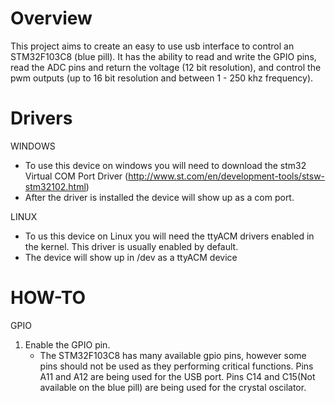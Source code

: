 # Overview

This project aims to create an easy to use usb interface to control an STM32F103C8 (blue pill). It has the ability to read and write the GPIO pins, read the ADC pins and return the voltage (12 bit resolution), and control the pwm outputs (up to 16 bit resolution and between 1 - 250 khz frequency).

# Drivers

WINDOWS
  * To use this device on windows you will need to download the stm32 Virtual COM Port Driver (http://www.st.com/en/development-tools/stsw-stm32102.html)
  * After the driver is installed the device will show up as a com port.
  
LINUX
  * To us this device on Linux you will need the ttyACM drivers enabled in the kernel. This driver is usually enabled by default.
  * The device will show up in /dev as a ttyACM device
  
# HOW-TO

GPIO
  1. Enable the GPIO pin.
      * The STM32F103C8 has many available gpio pins, however some pins should not be used as they performing critical functions. Pins A11 and A12 are being used for the USB port. Pins C14 and C15(Not available on the blue pill) are being used for the crystal oscilator.
